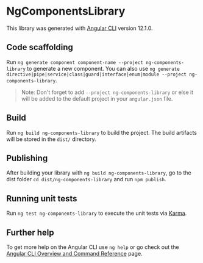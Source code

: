 # NgComponentsLibrary

This library was generated with [Angular CLI](https://github.com/angular/angular-cli) version 12.1.0.

## Code scaffolding

Run `ng generate component component-name --project ng-components-library` to generate a new component. You can also use `ng generate directive|pipe|service|class|guard|interface|enum|module --project ng-components-library`.
> Note: Don't forget to add `--project ng-components-library` or else it will be added to the default project in your `angular.json` file. 

## Build

Run `ng build ng-components-library` to build the project. The build artifacts will be stored in the `dist/` directory.

## Publishing

After building your library with `ng build ng-components-library`, go to the dist folder `cd dist/ng-components-library` and run `npm publish`.

## Running unit tests

Run `ng test ng-components-library` to execute the unit tests via [Karma](https://karma-runner.github.io).

## Further help

To get more help on the Angular CLI use `ng help` or go check out the [Angular CLI Overview and Command Reference](https://angular.io/cli) page.
